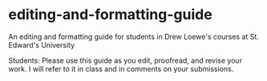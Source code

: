 # editing-and-formatting-guide
An editing and formatting guide for students in Drew Loewe's courses at St. Edward's University

Students: Please use this guide as you edit, proofread, and revise your work. I will refer to it in class and in comments on your submissions. 
